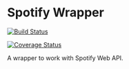 # Spotify Wrapper

[![Build Status](https://travis-ci.org/gjlacerda/spotify-wrapper.svg?branch=master)](https://travis-ci.org/gjlacerda/spotify-wrapper)

[![Coverage Status](https://coveralls.io/repos/github/gjlacerda/spotify-wrapper/badge.svg?branch=master)](https://coveralls.io/github/gjlacerda/spotify-wrapper?branch=master)

A wrapper to work with Spotify Web API.